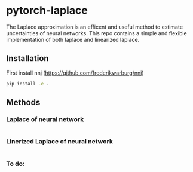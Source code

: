 # pytorch-laplace

The Laplace approximation is an efficent and useful method to estimate uncertainties of neural networks. This repo contains a simple and flexible implementation of both laplace and linearized laplace.

## Installation

First install nnj (https://github.com/frederikwarburg/nnj)

```bash
pip install -e .
```

## Methods

### Laplace of neural network

```python
```

### Linerized Laplace of neural network

```python
```


### To do:



